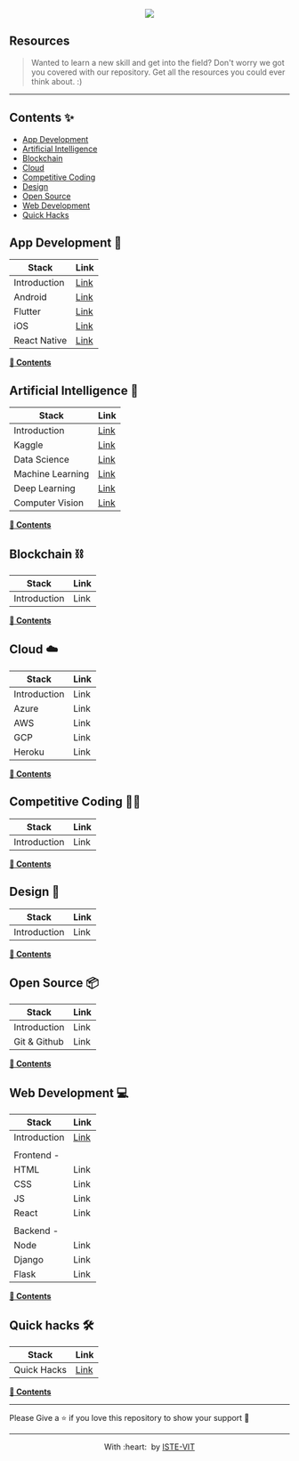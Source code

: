 <p align="center">
 <img src="https://user-images.githubusercontent.com/71590944/111881788-33353b80-89d8-11eb-9db1-746eba087b05.png" > <br> 
</p>

## Resources 
>Wanted to learn a new skill and get into the field? Don't worry we got you covered with our repository. Get all the resources you could ever think about. :)
---

## Contents ✨
- [App Development](#app-development-)
- [Artificial Intelligence](#artificial-intelligence-)
- [Blockchain](#blockchain-)
- [Cloud](cloud-%EF%B8%8F)
- [Competitive Coding](#competitive-coding-)
- [Design](#design-)
- [Open Source](#open-source-)
- [Web Development](#web-development-)
- [Quick Hacks](#quick-hacks-)




## App Development 📱

|Stack        |Link      |
|-------------|----------|
|Introduction |[Link](./App%20Development/IntroApp.md)   |
|Android      |[Link](./App%20Development/Android.md)    |
|Flutter      |[Link](./App%20Development/Flutter.md)    |
|iOS          |[Link](./App%20Development/iOS.md)        |
|React Native |[Link](./App%20Development/ReactNative.md)|

**[🔼 Contents](#contents-)**


  
## Artificial Intelligence 🤖

|Stack        |Link      |
|-------------|----------|
|Introduction                       |[Link](./Artificial%20Intelligence/IntroAI.md)                 |
|Kaggle                             |[Link](./Artificial%20Intelligence/Kaggle.md)                 |
|Data Science                       |[Link](./Artificial%20Intelligence/DataScience.md)            |
|Machine Learning                   |[Link](./Artificial%20Intelligence/MachineLearning.md)        |
|Deep Learning                      |[Link](./Artificial%20Intelligence/DeepLearning.md)                   |
|Computer Vision                    |[Link](./Artificial%20Intelligence/ComputerVisionNLP.md)                 |


**[🔼 Contents](#contents-)**

## Blockchain ⛓

|Stack        |Link      |
|-------------|----------|
|Introduction |Link   |


**[🔼 Contents](#contents-)**

## Cloud ☁️

|Stack        |Link      |
|-------------|----------|
|Introduction 			     |Link  |
|Azure                               |Link               |
|AWS                                 |Link               |
|GCP                                 |Link            |
|Heroku                              |Link           |


**[🔼 Contents](#contents-)**


## Competitive Coding 🧑‍💻

|Stack        |Link      |
|-------------|----------|
|Introduction |Link   |


**[🔼 Contents](#contents-)**


## Design 🎨

|Stack        |Link      |
|-------------|----------|
|Introduction |Link   |

**[🔼 Contents](#contents-)**


## Open Source 📦

|Stack        |Link      |
|-------------|----------|
|Introduction |Link   |
|Git & Github |Link|

**[🔼 Contents](#contents-)**


## Web Development 💻

|Stack        |Link      |
|-------------|----------|
|Introduction |[Link](./Web%20Development/IntroWeb.md)   |
|||
|Frontend - ||
|HTML          |Link |
|CSS           |Link |
|JS            |Link   |
|React         |Link|
|||
| Backend - ||
|Node          |Link|
|Django          |Link |
|Flask          |Link |

**[🔼 Contents](#contents-)**

## Quick hacks 🛠

|Stack        |Link      |
|-------------|----------|
|Quick Hacks|[Link](./Quick%20Hacks/QuickHacks.md)|

**[🔼 Contents](#contents-)**

 
---

Please Give a ⭐ if you love this repository to show your support 🥳

---

<p align="center">
	With :heart: &nbsp;by <a href="https://istevit.in/" target="_blank">ISTE-VIT</a>
</p>
